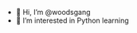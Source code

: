 - 👋 Hi, I’m @woodsgang
- 👀 I’m interested in Python learning

<!---
woodsgang/woodsgang is a ✨ special ✨ repository because its `README.md` (this file) appears on your GitHub profile.
You can click the Preview link to take a look at your changes.
--->
